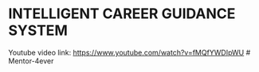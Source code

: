 # INTELLIGENT CAREER GUIDANCE SYSTEM

Youtube video link: https://www.youtube.com/watch?v=fMQfYWDIpWU
#   M e n t o r - 4 e v e r  
 